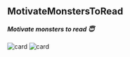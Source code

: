 ## MotivateMonstersToRead
##### Motivate monsters to read 😇

![card](https://raw.githubusercontent.com/dalirnet/MotivateMonstersToRead/master/ui/card.png)
![card](https://raw.githubusercontent.com/dalirnet/MotivateMonstersToRead/master/ui/banner.png)
